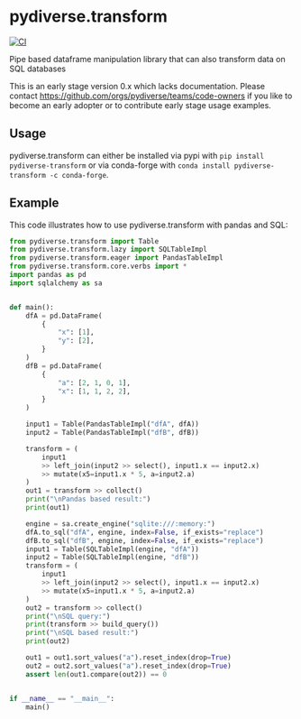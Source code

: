 # pydiverse.transform

[![CI](https://github.com/pydiverse/pydiverse.transform/actions/workflows/tests.yml/badge.svg)](https://github.com/pydiverse/pydiverse.transform/actions/workflows/tests.yml)

Pipe based dataframe manipulation library that can also transform data on SQL databases

This is an early stage version 0.x which lacks documentation. Please contact
https://github.com/orgs/pydiverse/teams/code-owners if you like to become an early adopter
or to contribute early stage usage examples.

## Usage

pydiverse.transform can either be installed via pypi with `pip install pydiverse-transform` or via conda-forge
with `conda install pydiverse-transform -c conda-forge`.

## Example

This code illustrates how to use pydiverse.transform with pandas and SQL:

```python
from pydiverse.transform import Table
from pydiverse.transform.lazy import SQLTableImpl
from pydiverse.transform.eager import PandasTableImpl
from pydiverse.transform.core.verbs import *
import pandas as pd
import sqlalchemy as sa


def main():
    dfA = pd.DataFrame(
        {
            "x": [1],
            "y": [2],
        }
    )
    dfB = pd.DataFrame(
        {
            "a": [2, 1, 0, 1],
            "x": [1, 1, 2, 2],
        }
    )

    input1 = Table(PandasTableImpl("dfA", dfA))
    input2 = Table(PandasTableImpl("dfB", dfB))

    transform = (
        input1
        >> left_join(input2 >> select(), input1.x == input2.x)
        >> mutate(x5=input1.x * 5, a=input2.a)
    )
    out1 = transform >> collect()
    print("\nPandas based result:")
    print(out1)

    engine = sa.create_engine("sqlite:///:memory:")
    dfA.to_sql("dfA", engine, index=False, if_exists="replace")
    dfB.to_sql("dfB", engine, index=False, if_exists="replace")
    input1 = Table(SQLTableImpl(engine, "dfA"))
    input2 = Table(SQLTableImpl(engine, "dfB"))
    transform = (
        input1
        >> left_join(input2 >> select(), input1.x == input2.x)
        >> mutate(x5=input1.x * 5, a=input2.a)
    )
    out2 = transform >> collect()
    print("\nSQL query:")
    print(transform >> build_query())
    print("\nSQL based result:")
    print(out2)

    out1 = out1.sort_values("a").reset_index(drop=True)
    out2 = out2.sort_values("a").reset_index(drop=True)
    assert len(out1.compare(out2)) == 0


if __name__ == "__main__":
    main()
```
